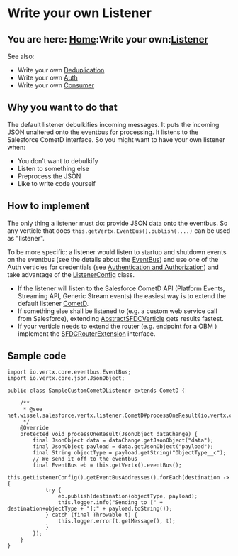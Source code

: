 # Write your own Listener

## You are here: [Home](/index.md):Write your own:[Listener](listener.md)

See also:
- Write your own [Deduplication](dedup.md)
- Write your own [Auth](auth.md)
- Write your own [Consumer](consumer.md) 

## Why you want to do that
The default listener debulkifies incoming messages. It puts the incoming JSON unaltered onto the eventbus for processing. It listens to the Salesforce CometD interface. So you might want to have your own listener when:
- You don't want to debulkify
- Listen to something else
- Preprocess the JSON
- Like to write code yourself

## How to implement
The only thing a listener must do: provide JSON data onto the eventbus. So any verticle that does `this.getVertx.EventBus().publish(....)` can be used as "listener".

To be more specific: a listener would listen to startup and shutdown events on the eventbus (see the details about the [EventBus](/eventbus.md)) and use one of the Auth verticles for credentials (see [Authentication and Authorization](/auth.md)) and take advantage of the [ListenerConfig](https://github.com/Stwissel/vertx-sfdc-platformevents/blob/master/sfdc-core/src/main/java/net/wissel/salesforce/vertx/config/ListenerConfig.java) class.

- If the listener will listen to the Salesforce CometD API (Platform Events, Streaming API, Generic Stream events) the easiest way is to extend the default listener [CometD](https://github.com/Stwissel/vertx-sfdc-platformevents/blob/master/sfdc-core/src/main/java/net/wissel/salesforce/vertx/listener/CometD.java).
- If something else shall be listened to (e.g. a custom web service call from Salesforce), extending [AbstractSFDCVerticle](https://github.com/Stwissel/vertx-sfdc-platformevents/blob/master/sfdc-core/src/main/java/net/wissel/salesforce/vertx/AbstractSFDCVerticle.java) gets results fastest.
- If your verticle needs to extend the router (e.g. endpoint for a OBM ) implement the [SFDCRouterExtension](https://github.com/Stwissel/vertx-sfdc-platformevents/blob/master/sfdc-core/src/main/java/net/wissel/salesforce/vertx/SFDCRouterExtension.java) interface.


## Sample code

```
import io.vertx.core.eventbus.EventBus;
import io.vertx.core.json.JsonObject;

public class SampleCustomCometDListener extends CometD {

    /**
     * @see net.wissel.salesforce.vertx.listener.CometD#processOneResult(io.vertx.core.json.JsonObject)
     */
    @Override
    protected void processOneResult(JsonObject dataChange) {
        final JsonObject data = dataChange.getJsonObject("data");
        final JsonObject payload = data.getJsonObject("payload");
        final String objectType = payload.getString("ObjectType__c");
        // We send it off to the eventbus
        final EventBus eb = this.getVertx().eventBus();
        this.getListenerConfig().getEventBusAddresses().forEach(destination -> {
            try {
                eb.publish(destination+objectType, payload);
                this.logger.info("Sending to [" + destination+objectType + "]:" + payload.toString());
            } catch (final Throwable t) {
                this.logger.error(t.getMessage(), t);
            }
        });
    }
}
```